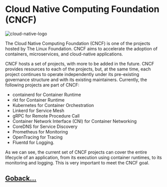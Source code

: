 # Cloud Native Computing Foundation (CNCF)

![cloud-native-logo](https://prod-edxapp.edx-cdn.org/assets/courseware/v1/5ed4693d263ae3853fe7f0383b17a8de/asset-v1:LinuxFoundationX+LFS158x+2T2017+type@asset+block/logo_cncf.png)

The Cloud Native Computing Foundation (CNCF) is one of the projects hosted by The Linux Foundation. CNCF aims to accelerate the adoption of containers, microservices, and cloud-native applications.

CNCF hosts a set of projects, with more to be added in the future. CNCF provides resources to each of the projects, but, at the same time, each project continues to operate independently under its pre-existing governance structure and with its existing maintainers. Currently, the following projects are part of CNCF:

- containerd for Container Runtime
- rkt for Container Runtime
- Kubernetes for Container Orchestration
- Linkerd for Service Mesh
- gRPC for Remote Procedure Call
- Container Network Interface (CNI) for Container Networking
- CoreDNS for Service Discovery
- Prometheus for Monitoring
- OpenTracing for Tracing
- Fluentd for Logging.

As we can see, the current set of CNCF projects can cover the entire lifecycle of an application, from its execution using container runtimes, to its monitoring and logging. This is very important to meet the CNCF goal.

## [Goback...](./index.md)
